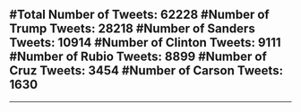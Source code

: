 #Total Number of Tweets: 62228 
#Number of Trump Tweets: 28218
#Number of Sanders Tweets: 10914
#Number of Clinton Tweets: 9111
#Number of Rubio Tweets: 8899
#Number of Cruz Tweets: 3454
#Number of Carson Tweets: 1630
---
---
